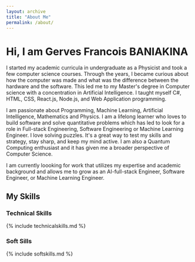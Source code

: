 ```yaml
---
layout: archive
title: "About Me"
permalink: /about/
---
```


# Hi, I am Gerves Francois BANIAKINA
I started my academic curricula in undergraduate as a Physicist and took a few computer science courses. Through the years, I became curious about how the computer was made and what was the difference between the hardware and the software. This led me to my Master's degree in Computer science with a concentration in  Artificial Intelligence. I taught myself C#, HTML, CSS, React.js, Node.js, and Web Application programming.

I am passionate about Programming, Machine Learning, Artificial Intelligence, Mathematics and Physics. I am a lifelong learner who loves to build software and solve quantitative problems which has led to look for a role in Full-stack Engineering, Software Engineering or Machine Learning Engineer. I love solving puzzles. It's a great way to test my skills and strategy, stay sharp, and keep my mind active. I am also a Quantum Computing enthusiast and it has given me a broader perspective of Computer Science.

I am currently loooking for work that utilizes my expertise and academic background and allows me to grow as an AI-full-stack Engineer, Software Engineer, or Machine Learning Engineer.

## My Skills
### Technical Skills

{% include technicalskills.md %}

### Soft Sills

{% include softskills.md %}
